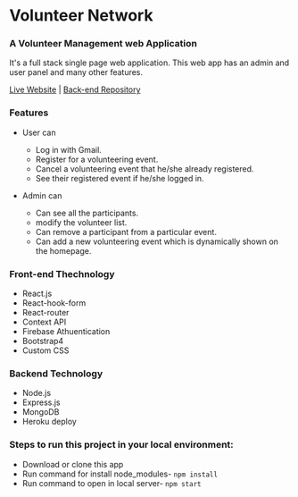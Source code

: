 # Volunteer Network
### A Volunteer Management web Application 
It's a full stack single page web application. This web app has an admin and user panel and many other features.

[Live Website](https://volunteer-network-app.netlify.app/) | [Back-end Repository](https://github.com/kawsar00/volunteer-network-server)

### Features
* User can
  + Log in with Gmail.
  + Register for a volunteering event.
  + Cancel a volunteering event that he/she already registered.
  + See their registered event if he/she logged in.
 
 * Admin can
   + Can see all the participants.
   + modify the volunteer list.
   +  Can remove a participant from a particular event.
   +  Can add a new volunteering event which is dynamically shown on the homepage.
   

### Front-end Thechnology 
* React.js
* React-hook-form
* React-router
* Context API
* Firebase Athuentication 
* Bootstrap4
* Custom CSS

### Backend Technology
* Node.js
* Express.js
* MongoDB
* Heroku deploy

### Steps to run this project in your local environment:

* Download or clone this app
* Run command for install node_modules- `npm install`
* Run command to open in local server- `npm start`

